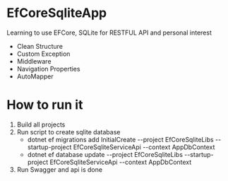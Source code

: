 # EfCoreSqliteApp
Learning to use EFCore, SQLite for RESTFUL API and personal interest
- Clean Structure
- Custom Exception
- Middleware
- Navigation Properties
- AutoMapper

# How to run it
1. Build all projects
2. Run script to create sqlite database
   - dotnet ef migrations add InitialCreate --project EfCoreSqliteLibs --startup-project EfCoreSqliteServiceApi --context AppDbContext
   - dotnet ef database update --project EfCoreSqliteLibs --startup-project EfCoreSqliteServiceApi --context AppDbContext
3. Run Swagger and api is done
